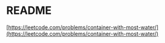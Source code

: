 # README

[https://leetcode.com/problems/container-with-most-water/](https://leetcode.com/problems/container-with-most-water/)

